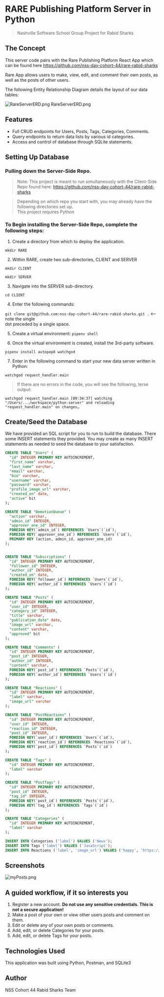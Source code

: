 # RARE Publishing Platform Server in Python

> Nashville Software School Group Project for Rabid Sharks

## The Concept

This server code pairs with the Rare Publishing Platform React App which can be found here https://github.com/nss-day-cohort-44/rare-rabid-sharks

Rare App allows users to make, view, edit, and comment their own posts, as well as the posts of other users.

The following Entity Relationship Diagram details the layout of our data tables:

![RareServerERD.png](RareServerERD.png)
RareServerERD.png

## Features

* Full CRUD endpoints for Users, Posts, Tags, Categories, Comments.
* Query endpoints to return data lists by various id categories.
* Access and control of database through SQLite statements.

## Setting Up Database

### Pulling down the Server-Side Repo. 
 
> Note: This project is meant to run simultaneously with the Client-Side Repo found here: https://github.com/nss-day-cohort-44/rare-rabid-sharks  
 
> Depending on which repo you start with, you may already have the following directories set up.  
> This project requires Python  
 
### To Begin installing the Server-Side Repo, complete the following steps: 
 
1. Create a directory from which to deploy the application. 
	
```mkdir RARE ```
 
2. Within RARE, create two sub-directories, CLIENT and SERVER 

```mkdir CLIENT ```
	
```mkdir SERVER ```
 
3. Navigate into the SERVER sub-directory. 
 
```cd CLIENT ```
 
4. Enter the following commands: 
	
```git clone git@github.com:nss-day-cohort-44/rare-rabid-sharks.git .``` <-- note the single 	
dot preceded by a single space.  
 
5. Create a virtual environment: 
```pipenv shell```

6. Once the virtual environment is created, install the 3rd-party software. 

```pipenv install autopep8 watchgod ```

7. Enter in the following command to start your new data server written in Python: 

```watchgod request_handler.main ```

> If there are no errors in the code, you will see the following, terse output:  
 
```watchgod request_handler.main [09:34:37] watching "/Users/.../workspace/python-server" and reloading "request_handler.main" on changes…``` 

## Create/Seed the Database

We have provided an SQL script for you to run to build the database. There some INSERT statements they provided. You may create as many INSERT statements as needed to seed the database to your satisfaction.

```sql
CREATE TABLE "Users" (
  "id" INTEGER PRIMARY KEY AUTOINCREMENT,
  "first_name" varchar,
  "last_name" varchar,
  "email" varchar,
  "bio" varchar,
  "username" varchar,
  "password" varchar,
  "profile_image_url" varchar,
  "created_on" date,
  "active" bit
);

CREATE TABLE "DemotionQueue" (
  "action" varchar,
  "admin_id" INTEGER,
  "approver_one_id" INTEGER,
  FOREIGN KEY(`admin_id`) REFERENCES `Users`(`id`),
  FOREIGN KEY(`approver_one_id`) REFERENCES `Users`(`id`),
  PRIMARY KEY (action, admin_id, approver_one_id)
);


CREATE TABLE "Subscriptions" (
  "id" INTEGER PRIMARY KEY AUTOINCREMENT,
  "follower_id" INTEGER,
  "author_id" INTEGER,
  "created_on" date,
  FOREIGN KEY(`follower_id`) REFERENCES `Users`(`id`),
  FOREIGN KEY(`author_id`) REFERENCES `Users`(`id`)
);

CREATE TABLE "Posts" (
  "id" INTEGER PRIMARY KEY AUTOINCREMENT,
  "user_id" INTEGER,
  "category_id" INTEGER,
  "title" varchar,
  "publication_date" date,
  "image_url" varchar,
  "content" varchar,
  "approved" bit
);

CREATE TABLE "Comments" (
  "id" INTEGER PRIMARY KEY AUTOINCREMENT,
  "post_id" INTEGER,
  "author_id" INTEGER,
  "content" varchar,
  FOREIGN KEY(`post_id`) REFERENCES `Posts`(`id`),
  FOREIGN KEY(`author_id`) REFERENCES `Users`(`id`)
);

CREATE TABLE "Reactions" (
  "id" INTEGER PRIMARY KEY AUTOINCREMENT,
  "label" varchar,
  "image_url" varchar
);

CREATE TABLE "PostReactions" (
  "id" INTEGER PRIMARY KEY AUTOINCREMENT,
  "user_id" INTEGER,
  "reaction_id" INTEGER,
  "post_id" INTEGER,
  FOREIGN KEY(`user_id`) REFERENCES `Users`(`id`),
  FOREIGN KEY(`reaction_id`) REFERENCES `Reactions`(`id`),
  FOREIGN KEY(`post_id`) REFERENCES `Posts`(`id`)
);

CREATE TABLE "Tags" (
  "id" INTEGER PRIMARY KEY AUTOINCREMENT,
  "label" varchar
);

CREATE TABLE "PostTags" (
  "id" INTEGER PRIMARY KEY AUTOINCREMENT,
  "post_id" INTEGER,
  "tag_id" INTEGER,
  FOREIGN KEY(`post_id`) REFERENCES `Posts`(`id`),
  FOREIGN KEY(`tag_id`) REFERENCES `Tags`(`id`)
);

CREATE TABLE "Categories" (
  "id" INTEGER PRIMARY KEY AUTOINCREMENT,
  "label" varchar
);

INSERT INTO Categories ('label') VALUES ('News');
INSERT INTO Tags ('label') VALUES ('JavaScript');
INSERT INTO Reactions ('label', 'image_url') VALUES ('happy', 'https://pngtree.com/so/happy');
```

## Screenshots

![myPosts.png](myPosts.png)


## A guided workflow, if it so interests you

1. Register a new account. **Do not use any sensitive credentials. This is not a secure application!** 
1. Make a post of your own or view other users posts and comment on them.
1. Edit or delete any of your own posts or comments.
1. Add, edit, or delete Categories for your posts.
1. Add, edit, or delete Tags for your posts.

## Technologies Used

This application was built using Python, Postman, and SQLite3  

## Author

NSS Cohort 44 Rabid Sharks Team
